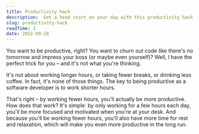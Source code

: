 ```yaml
---
title: Productivity hack
description:  Get a head start on your day with this productivity hack.
slug: productivity-hack
readTime: 1
date: 2022-09-28
---
```



You want to be productive, right? You want to churn out code like there's no tomorrow and impress your boss (or maybe even yourself)? Well, I have the perfect trick for you – and it's not what you're thinking.

It's not about working longer hours, or taking fewer breaks, or drinking less coffee. In fact, it's none of those things. The key to being productive as a software developer is to work shorter hours.

That's right – by working fewer hours, you'll actually be more productive. How does that work? It's simple: by only working for a few hours each day, you'll be more focused and motivated when you're at your desk. And because you'll be working fewer hours, you'll also have more time for rest and relaxation, which will make you even more productive in the long run.
